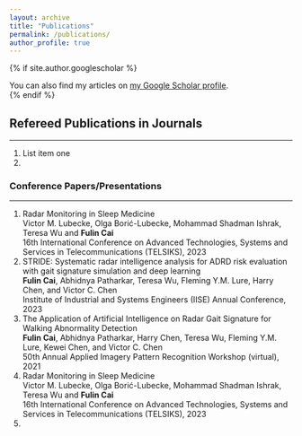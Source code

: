 ```yaml
---
layout: archive
title: "Publications"
permalink: /publications/
author_profile: true
---
```


{% if site.author.googlescholar %}
  <div class="wordwrap">You can also find my articles on <a href="{{site.author.googlescholar}}">my Google Scholar profile</a>.</div>
{% endif %}

## Refereed Publications in Journals
----
1. List item one
2.  


### Conference Papers/Presentations
----
1. Radar Monitoring in Sleep Medicine <br>
Victor M. Lubecke, Olga Borić-Lubecke, Mohammad Shadman Ishrak, Teresa Wu and **Fulin Cai** <br>
16th International Conference on Advanced Technologies, Systems and Services in Telecommunications (TELSIKS), 2023
2. STRIDE: Systematic radar intelligence analysis for ADRD risk evaluation with gait signature simulation and deep learning <br>
**Fulin Cai**, Abhidnya Patharkar, Teresa Wu, Fleming Y.M. Lure, Harry Chen, and Victor C. Chen <br>
Institute of Industrial and Systems Engineers (IISE) Annual Conference, 2023
3. The Application of Artificial Intelligence on Radar Gait Signature for Walking Abnormality Detection <br>
**Fulin Cai**, Abhidnya Patharkar, Harry Chen, Teresa Wu, Fleming Y.M. Lure, Kewei Chen, and Victor C. Chen<br>
50th Annual Applied Imagery Pattern Recognition Workshop (virtual), 2021
4. Radar Monitoring in Sleep Medicine <br>
Victor M. Lubecke, Olga Borić-Lubecke, Mohammad Shadman Ishrak, Teresa Wu and **Fulin Cai** <br>
16th International Conference on Advanced Technologies, Systems and Services in Telecommunications (TELSIKS), 2023
5. 


<!--
{% include base_path %}

{% for post in site.publications reversed %}
  {% include archive-single.html %}
{% endfor %}
-->
